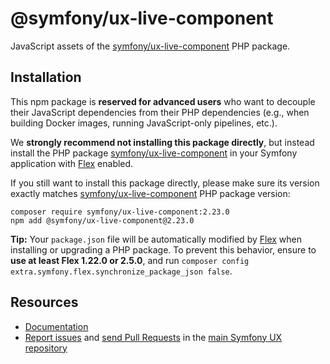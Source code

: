 # @symfony/ux-live-component

JavaScript assets of the [symfony/ux-live-component](https://packagist.org/packages/symfony/ux-live-component) PHP package.

## Installation

This npm package is **reserved for advanced users** who want to decouple their JavaScript dependencies from their PHP dependencies (e.g., when building Docker images, running JavaScript-only pipelines, etc.).

We **strongly recommend not installing this package directly**, but instead  install the PHP package [symfony/ux-live-component](https://packagist.org/packages/symfony/ux-live-component) in your Symfony application with [Flex](https://github.com/symfony/flex) enabled.

If you still want to install this package directly, please make sure its version exactly matches [symfony/ux-live-component](https://packagist.org/packages/symfony/ux-live-component) PHP package version:
```shell
composer require symfony/ux-live-component:2.23.0
npm add @symfony/ux-live-component@2.23.0
```

**Tip:** Your `package.json` file will be automatically modified by [Flex](https://github.com/symfony/flex) when installing or upgrading a PHP package. To prevent this behavior, ensure to **use at least Flex 1.22.0 or 2.5.0**, and run `composer config extra.symfony.flex.synchronize_package_json false`.

## Resources

-   [Documentation](https://symfony.com/bundles/ux-live-component/current/index.html)
-   [Report issues](https://github.com/symfony/ux/issues) and
    [send Pull Requests](https://github.com/symfony/ux/pulls)
    in the [main Symfony UX repository](https://github.com/symfony/ux)
